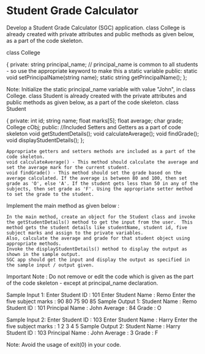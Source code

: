 # Student Grade Calculator

Develop a Student Grade Calculator (SGC) application.
class College is already created with private attributes and public methods as given below, as a part of the code skeleton.

class College

{
private:
     string principal_name;  // principal_name is common to all students - so use the appropriate keyword to make this a static variable
public:
     static void setPrincipalName(string name);
     static string getPrincipalName();
};

Note: Initialize the static principal_name variable with value "John", in class College.
class Student is already created with the private attributes and public methods as given below, as a part of the code skeleton.
class Student

{
private:
     int id;
     string name;
     float marks[5];
     float average;
     char grade;
     College cObj;
public:
     //Included Setters and Getters as a part of code skeleton
     void getStudentDetails();
     void calculateAverage();
     void findGrade();
     void displayStudentDetails();
};

    Appropriate getters and setters methods are included as a part of the code skeleton.
    void calculateAverage() - This method should calculate the average and set the average mark for the current student.
    void findGrade() - This method should set the grade based on the average calculated. If the average is between 80 and 100, then set grade as 'O', else 'A'. If the student gets less than 50 in any of the subjects, then set grade as 'F'. Using the appropriate setter method to set the grade to the student.

Implement the main method as given below :

    In the main method, create an object for the Student class and invoke the getStudentDetails() method to get the input from the user.  This method gets the student details like studentName, student id, five subject marks and assign to the private variables.
    Also, calculate the average and grade for that student object using appropriate methods. 
    Invoke the displayStudentDetails() method to display the output as shown in the sample output.
    SGC app should get the input and display the output as specified in the sample input / output given.

Important Note : Do not remove or edit the code which is given as the part of the code skeleton - except at principal_name declaration.

Sample Input 1:
Enter Student ID :
101
Enter Student Name :
Remo
Enter the five subject marks :
90
80
75
90
85
Sample Output 1:
Student Name : Remo
Student ID : 101
Principal Name : John
Average : 84
Grade : O
 
Sample Input 2:
Enter Student ID :
103
Enter Student Name :
Harry
Enter the five subject marks :
1
2
3
4
5
Sample Output 2:
Student Name : Harry
Student ID : 103
Principal Name : John
Average : 3
Grade : F

Note: Avoid the usage of exit(0) in your code.  
